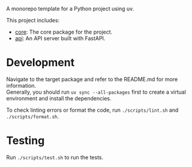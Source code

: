 A monorepo template for a Python project using uv.

This project includes:

- [core](./src/core): The core package for the project.
- [api](./src/api): An API server built with FastAPI.

# Development

Navigate to the target package and refer to the README.md for more information.  
Generally, you should run `uv sync --all-packages` first to create a virtual environment and install the dependencies.

To check linting errors or format the code, run `./scripts/lint.sh` and `./scripts/format.sh`.

# Testing

Run `./scripts/test.sh` to run the tests.
